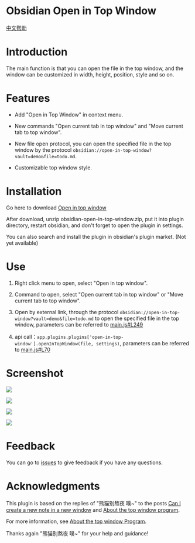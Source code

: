 # Obsidian Open in Top Window

[中文帮助](https://github.com/wish5115/obsidian-open-in-top-window/blob/main/README-zh.md)

# Introduction

The main function is that you can open the file in the top window, and the window can be customized in width, height, position, style and so on.

# Features

- Add "Open in Top Window" in context menu.

- New commands "Open current tab in top window" and "Move current tab to top window".

- New file open protocol, you can open the specified file in the top window by the protocol `obsidian://open-in-top-window?vault=demo&file=todo.md`.

- Customizable top window style.

# Installation

Go here to download [Open in top window](https://github.com/wish5115/obsidian-open-in-top-window/releases/)

After download, unzip obsidian-open-in-top-window.zip, put it into plugin directory, restart obsidian, and don't forget to open the plugin in settings.

You can also search and install the plugin in obsidian's plugin market. (Not yet available)


# Use

1. Right click menu to open, select "Open in top window".

2. Command to open, select "Open current tab in top window" or "Move current tab to top window".

3. Open by external link, through the protocol `obsidian://open-in-top-window?vault=demo&file=todo.md` to open the specified file in the top window, parameters can be referred to [main.js#L249](https://github.com/wish5115/obsidian-open-in-top-window/blob/49d8719153b2c55c6acd86fd6ce3e0fb36d89055/main.js#L249)

4. api call：`app.plugins.plugins['open-in-top-window'].openInTopWindow(file, settings)`, parameters can be referred to [main.js#L70](https://github.com/wish5115/obsidian-open-in-top-window/blob/49d8719153b2c55c6acd86fd6ce3e0fb36d89055/main.js#L70)

# Screenshot

![](https://cdn.jsdelivr.net/gh/wish5115/obsidian-open-in-top-window@main/screenshots/en-menu.png)

![](https://cdn.jsdelivr.net/gh/wish5115/obsidian-open-in-top-window@main/screenshots/en-cmd.png)

![](https://cdn.jsdelivr.net/gh/wish5115/obsidian-open-in-top-window@main/screenshots/en-open-link.png)

![](https://cdn.jsdelivr.net/gh/wish5115/obsidian-open-in-top-window@main/screenshots/en-settings.png)


# Feedback

You can go to [issues](https://github.com/wish5115/obsidian-open-in-top-window/issues) to give feedback if you have any questions.


# Acknowledgments

This plugin is based on the replies of "熊猫别熬夜 噗~" to the posts [Can I create a new note in a new window](https://forum-zh.obsidian.md/t/topic/13004/5) and [About the top window program](https://forum-zh.obsidian.md/t/topic/32636/20).

For more information, see [About the top window Program](https://forum-zh.obsidian.md/t/topic/32636).

Thanks again "熊猫别熬夜 噗~" for your help and guidance!

